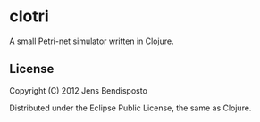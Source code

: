 # clotri

A small Petri-net simulator written in Clojure. 

## License

Copyright (C) 2012 Jens Bendisposto

Distributed under the Eclipse Public License, the same as Clojure.
